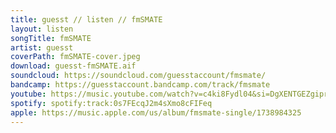 ```yaml
---
title: guesst // listen // fmSMATE
layout: listen
songTitle: fmSMATE
artist: guesst
coverPath: fmSMATE-cover.jpeg
download: guesst-fmSMATE.aif
soundcloud: https://soundcloud.com/guesstaccount/fmsmate/
bandcamp: https://guesstaccount.bandcamp.com/track/fmsmate
youtube: https://music.youtube.com/watch?v=c4ki8Fydl04&si=DgXENTGEZgiprc0X
spotify: spotify:track:0s7FEcqJ2m4sXmo8cFIFeq
apple: https://music.apple.com/us/album/fmsmate-single/1738984325
---
```

